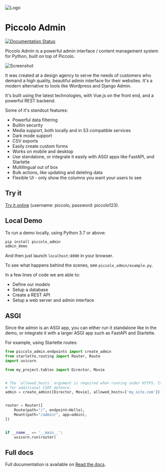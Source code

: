 ![Logo](https://raw.githubusercontent.com/piccolo-orm/piccolo_admin/master/docs/logo_hero.png "Piccolo Admin Logo")

# Piccolo Admin

[![Documentation Status](https://readthedocs.org/projects/piccolo-admin/badge/?version=latest)](https://piccolo-admin.readthedocs.io/en/latest/?badge=latest)

Piccolo Admin is a powerful admin interface / content management system for Python, built on top of Piccolo.

![Screenshot](https://raw.githubusercontent.com/piccolo-orm/piccolo_admin/master/docs/images/screenshot.png "Screenshot")

It was created at a design agency to serve the needs of customers who demand a high quality, beautiful admin interface for their websites. It's a modern alternative to tools like Wordpress and Django Admin.

It's built using the latest technologies, with Vue.js on the front end, and a powerful REST backend.

Some of it's standout features:

* Powerful data filtering
* Builtin security
* Media support, both locally and in S3 compatible services
* Dark mode support
* CSV exports
* Easily create custom forms
* Works on mobile and desktop
* Use standalone, or integrate it easily with ASGI apps like FastAPI, and Starlette
* Multilingual out of box
* Bulk actions, like updating and deleting data
* Flexible UI - only show the columns you want your users to see

## Try it

[Try it online](https://demo1.piccolo-orm.com/) (username: piccolo, password: piccolo123).

## Local Demo

To run a demo locally, using Python 3.7 or above:

```bash
pip install piccolo_admin
admin_demo
```

And then just launch `localhost:8000` in your browser.

To see what happens behind the scenes, see `piccolo_admin/example.py`.

In a few lines of code we are able to:

-   Define our models
-   Setup a database
-   Create a REST API
-   Setup a web server and admin interface

## ASGI

Since the admin is an ASGI app, you can either run it standalone like in the demo, or integrate it with a larger ASGI app such as FastAPI and Starlette.

For example, using Starlette routes:

```python
from piccolo_admin.endpoints import create_admin
from starlette.routing import Router, Route
import uvicorn

from my_project.tables import Director, Movie


# The `allowed_hosts` argument is required when running under HTTPS. It's used
# for additional CSRF defence.
admin = create_admin([Director, Movie], allowed_hosts=['my_site.com'])


router = Router([
    Route(path="/", endpoint=Hello),
    Mount(path="/admin/", app=admin),
])


if __name__ == '__main__':
    uvicorn.run(router)

```

## Full docs

Full documentation is available on [Read the docs](https://piccolo-admin.readthedocs.io/en/latest/).
